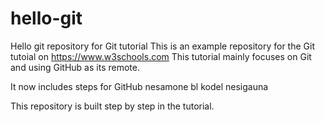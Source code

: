 # hello-git
Hello git repository for Git tutorial
This is an example repository for the Git tutoial on https://www.w3schools.com
This tutorial mainly focuses on Git and using GitHub as its remote.

It now includes steps for GitHub
nesamone bl kodel nesigauna

This repository is built step by step in the tutorial.


